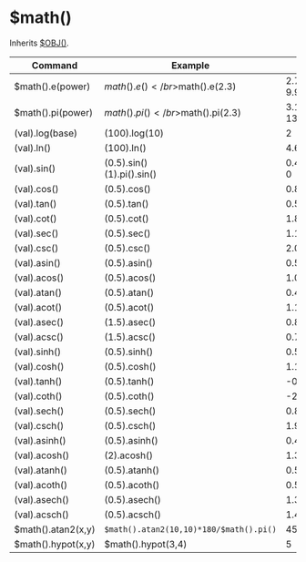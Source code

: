 # $math()

Inherits [$OBJ()](../type/OBJ.md).

Command | Example | Result
------------ | ------------- | -------------
$math().e(power) | $math().e()</br>$math().e(2.3) | 2.71828182845904523536028747135266</br>9.9741824548147207399576151569088
$math().pi(power) | $math().pi()</br>$math().pi(2.3) | 3.1415926535897932384626433832795</br>13.9137663852357115150632799555148
(val).log(base) | (100).log(10) | 2
(val).ln() | (100).ln() | 4.605170185988091368035982909368
(val).sin() | (0.5).sin()</br>(1).pi().sin() | 0.47942553860420300027328793521557</br>0
(val).cos() | (0.5).cos() | 0.87758256189037271611628158260382
(val).tan() | (0.5).tan() | 0.5463024898437905132551794657802
(val).cot() | (0.5).cot() | 1.830487721712451919268019438968
(val).sec() | (0.5).sec() | 1.1394939273245491223133277682049
(val).csc() | (0.5).csc() | 2.08582964293348818577250167545929
(val).asin() | (0.5).asin() | 0.52359877559829887307710723054658
(val).acos() | (0.5).acos() | 1.04719755119659774615421446109316
(val).atan() | (0.5).atan() | 0.46364760900080611621425623146121
(val).acot() | (0.5).acot() | 1.107148717794090503017065460178
(val).asec() | (1.5).asec() | 0.8410686705679302557765250318264
(val).acsc() | (1.5).acsc() | 0.72972765622696636345479665981332
(val).sinh() | (0.5).sinh() | 0.5210953054937473616224256264114
(val).cosh() | (0.5).cosh() | 1.1276259652063807852262251614026
(val).tanh() | (0.5).tanh() | -0.46211715726000975850231848364367
(val).coth() | (0.5).coth() | -2.163953413738652848770004010218
(val).sech() | (0.5).sech() | 0.8868188839700739086588977977834
(val).csch() | (0.5).csch() | 1.919034751334943719492202878727
(val).asinh() | (0.5).asinh() | 0.48121182505960344749775891342436
(val).acosh() | (2).acosh() | 1.3169578969248167086250463473079
(val).atanh() | (0.5).atanh() | 0.5493061443340548456976226184612
(val).acoth() | (0.5).acoth() | 0.5493061443340548456976226184612
(val).asech() | (0.5).asech() | 1.3169578969248167086250463473079
(val).acsch() | (0.5).acsch() | 1.4436354751788103424932767402731
$math().atan2(x,y) | `$math().atan2(10,10)*180/$math().pi()` | 45
$math().hypot(x,y) | $math().hypot(3,4) | 5
